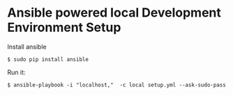 # Ansible powered local Development Environment Setup


Install ansible

```
$ sudo pip install ansible
```

Run it:

```
$ ansible-playbook -i "localhost,"  -c local setup.yml --ask-sudo-pass
```

